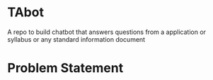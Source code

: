 # TAbot
A repo to build chatbot that answers questions from a application or syllabus or any standard information document

# Problem Statement
